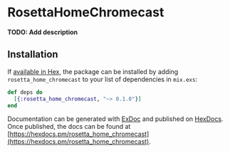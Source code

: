 # RosettaHomeChromecast

**TODO: Add description**

## Installation

If [available in Hex](https://hex.pm/docs/publish), the package can be installed
by adding `rosetta_home_chromecast` to your list of dependencies in `mix.exs`:

```elixir
def deps do
  [{:rosetta_home_chromecast, "~> 0.1.0"}]
end
```

Documentation can be generated with [ExDoc](https://github.com/elixir-lang/ex_doc)
and published on [HexDocs](https://hexdocs.pm). Once published, the docs can
be found at [https://hexdocs.pm/rosetta_home_chromecast](https://hexdocs.pm/rosetta_home_chromecast).


